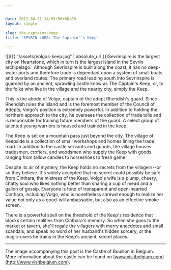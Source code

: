 ```yaml
---


date: 2012-04-21 14:53:56+00:00
layout: single

slug: the-captains-keep
title: 'SEVRIN LORE: The Captain''s Keep'

---
```


![]({{ "/assets/Volgos-keep.jpg" | absolute_url }})Sevrinspire is the largest city on Heartstone, which in turn is the largest island in the Sevrin archipelago.  Although Sevrinspire is built along the coast, it has no deep-water ports and therefore trade is dependant upon a system of small boats and overland routes. The primary road leading south into Sevrinspire is guarded by an ancient, sprawling castle know as The Captain's Keep, or, to the folks who live in the village and the nearby city, simply the Keep.

This is the abode of Volgo, captain of the adept Rhendish's guard. Since Rhendish rules the island and is the foremost member of the Council of Adepts, Volgo's position is extremely powerful. In addition to holding the northern approach to the city, he oversees the collection of trade tolls and is responsible for training future members of the guard. A select group of talented young warriors is housed and trained in the keep.

The Keep is set on a mountain pass just beyond the city. The village of Keepside is a collection of small workshops and homes lining the trade road. In addition to the castle servants and guards, the village houses tradesmen, crofters, and woodsmen who supply the Keep with goods ranging from tallow candles to horseshoes to fresh game.

Despite its air of mystery, the Keep holds no secrets from the villagers--or so they believe. It's widely accepted that no secret could possibly be safe from Cinthara, the mistress of the Keep. Volgo's wife is a plump, cheery, chatty soul who likes nothing better than sharing a cup of mead and a gallon of gossip. Everyone is fond of transparent and open-hearted Cinthara, including Volgo, who is nonetheless shrewd enough to realize her value not only as a good-will ambassador, but also as an effective smoke screen.

There is a powerful spell on the threshold of the Keep's residence that blocks certain realities from Cinthara's memory. So when she goes to the market or tavern, she'll regale the villagers with merry anecdotes and small scandals, and speak no word of her husband's hidden sorcery, or the magic-users he trains in the Keep's ancient, secret places.

************************************

The image accompanying this post is the Castle of Bouillon in Belgium. More information about the castle can be found on [www.visitbelgium.com](http://www.visitbelgium.com).
